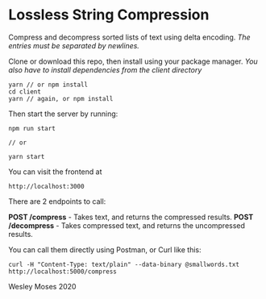 # Lossless String Compression

Compress and decompress sorted lists of text using delta encoding. *The entries must be separated by newlines.*

Clone or download this repo, then install using your package manager.
*You also have to install dependencies from the client directory*
```
yarn // or npm install
cd client
yarn // again, or npm install
```

Then start the server by running:

```
npm run start

// or

yarn start
```

You can visit the frontend at
```
http://localhost:3000
```

There are 2 endpoints to call:

**POST /compress** - Takes text, and returns the compressed results.
**POST /decompress** - Takes compressed text, and returns the uncompressed results.

You can call them directly using Postman, or Curl like this:

```
curl -H "Content-Type: text/plain" --data-binary @smallwords.txt http://localhost:5000/compress
```

Wesley Moses 2020
